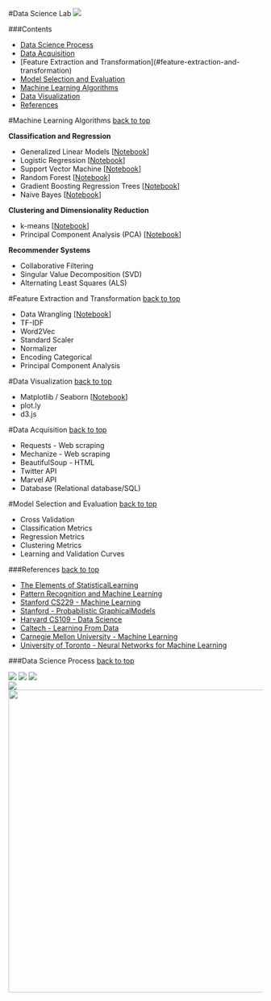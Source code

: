
#Data Science Lab
<img src="./images/brain.png">

###Contents
- [Data Science Process](#data-science-process)
- [Data Acquisition](#data-acquisition)
- [Feature Extraction and Transformation](#feature-extraction-and-
transformation)
- [Model Selection and Evaluation](#model-selection-and-evaluation)
- [Machine Learning Algorithms](#machine-learning-algorithms)
- [Data Visualization](#data-visualization)
- [References](#references)

#Machine Learning Algorithms
[back to top](#contents)

**Classification and Regression**
- Generalized Linear Models [[Notebook](http://nbviewer.ipython.org/github/jthang/DataScienceLab/blob/master/machine_learning/glm.ipynb)]
- Logistic Regression [[Notebook](http://nbviewer.ipython.org/github/jthang/DataScienceLab/blob/master/machine_learning/logistic_regression.ipynb)]
- Support Vector Machine [[Notebook](http://nbviewer.ipython.org/urls/raw.github.com/jthang/DataScienceLab/master/machine_learning/svm.ipynb)]
- Random Forest [[Notebook](http://nbviewer.ipython.org/urls/raw.github.com/jthang/DataScienceLab/master/machine_learning/random_forest.ipynb)]
- Gradient Boosting Regression Trees [[Notebook](http://nbviewer.ipython.org/urls/raw.github.com/jthang/DataScienceLab/master/machine_learning/gbrt.ipynb)]
- Naive Bayes [[Notebook](http://nbviewer.ipython.org/urls/raw.github.com/jthang/DataScienceLab/master/machine_learning/naive_bayes.ipynb)]

**Clustering and Dimensionality Reduction**
- k-means [[Notebook](http://nbviewer.ipython.org/urls/raw.github.com/jthang/DataScienceLab/master/machine_learning/kmeans.ipynb)]
- Principal Component Analysis (PCA) [[Notebook](http://nbviewer.ipython.org/urls/raw.github.com/jthang/DataScienceLab/master/machine_learning/pca.ipynb)]

**Recommender Systems**
- Collaborative Filtering
- Singular Value Decomposition (SVD)
- Alternating Least Squares (ALS)

#Feature Extraction and Transformation
[back to top](#contents)
- Data Wrangling [[Notebook](http://nbviewer.ipython.org/github/jthang/DataScienceLab/blob/master/preprocessing/data_wrangling.ipynb)]
- TF-IDF
- Word2Vec
- Standard Scaler
- Normalizer
- Encoding Categorical
- Principal Component Analysis

#Data Visualization
[back to top](#contents)
- Matplotlib / Seaborn [[Notebook](http://nbviewer.ipython.org/github/jthang/DataScienceLab/blob/master/data_viz/data_viz.ipynb)]
- plot.ly
- d3.js

#Data Acquisition
[back to top](#contents)
- Requests - Web scraping
- Mechanize - Web scraping
- BeautifulSoup - HTML
- Twitter API
- Marvel API
- Database (Relational database/SQL)

#Model Selection and Evaluation
[back to top](#contents)
- Cross Validation
- Classification Metrics
- Regression Metrics
- Clustering Metrics
- Learning and Validation Curves

###References
[back to top](#contents)
- [The Elements of StatisticalLearning](http://statweb.stanford.edu/~tibs/ElemStatLearn/)
- [Pattern Recognition and Machine Learning](http://research.microsoft.com/en-us/um/people/cmbishop/PRML/)
- [Stanford CS229 - Machine Learning](http://cs229.stanford.edu/materials.html)
- [Stanford - Probabilistic GraphicalModels](https://www.coursera.org/course/pgm)
- [Harvard CS109 - Data Science](https://github.com/cs109/content)
- [Caltech - Learning From Data](https://work.caltech.edu/lectures.html)
- [Carnegie Mellon University - Machine Learning](http://www.cs.cmu.edu/~tom/10701_sp11/lectures.shtml)
- [University of Toronto - Neural Networks for Machine Learning](https://www.coursera.org/course/neuralnets)

###Data Science Process
[back to top](#contents)

<img src="./images/ml_cheatsheet.png">
<img src="./images/chart_suggestions.png">
<img src="./images/datascience_process.png">
<br>
<img src="./images/predictive_modeling.png">
<br>
<img src="./images/datascience_flowchart.png" style="width: 700px;height:600px;">
